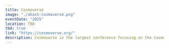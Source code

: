 ```yaml
---
title: Cosmoverse
image: "./akash-cosmoverse.png"
eventDate: "2025"
location: TBD
tbd: true
link: "https://cosmoverse.org/"
description: Cosmoverse is the largest conference focusing on the Cosmos ecosystem, interoperability, and more.
---
```

